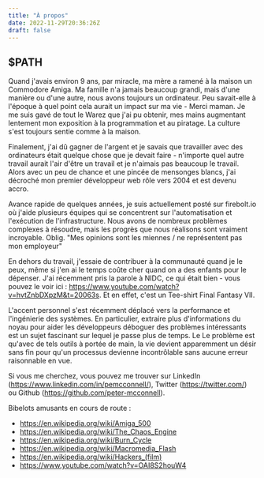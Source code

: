 ```yaml
---
title: "À propos"
date: 2022-11-29T20:36:26Z
draft: false
---
```


$PATH
-----

Quand j'avais environ 9 ans, par miracle, ma mère a ramené à la maison un
Commodore Amiga. Ma famille n'a jamais beaucoup grandi, mais d'une manière ou
d'une autre, nous avons toujours un ordinateur. Peu savait-elle à l'époque à
quel point cela aurait un impact sur ma vie - Merci maman. Je me suis gavé de
tout le Warez que j'ai pu obtenir, mes mains augmentant lentement mon
exposition à la programmation et au piratage. La culture s'est toujours sentie
comme à la maison.

Finalement, j'ai dû gagner de l'argent et je savais que travailler avec des
ordinateurs était quelque chose que je devait faire - n'importe quel autre
travail aurait l'air d'être un travail et je n'aimais pas beaucoup le travail.
Alors avec un peu de chance et une pincée de mensonges blancs, j'ai décroché
mon premier développeur web rôle vers 2004 et est devenu accro.

Avance rapide de quelques années, je suis actuellement posté sur firebolt.io où
j'aide plusieurs équipes qui se concentrent sur l'automatisation et l'exécution
de l'infrastructure. Nous avons de nombreux problèmes complexes à résoudre,
mais les progrès que nous réalisons sont vraiment incroyable. Oblig. "Mes
opinions sont les miennes / ne représentent pas mon employeur"

En dehors du travail, j'essaie de contribuer à la communauté quand je le peux,
même si j'en ai le temps coûte cher quand on a des enfants pour le dépenser.
J'ai récemment pris la parole à NIDC, ce qui était bien - vous pouvez le voir
ici :
https://www.youtube.com/watch?v=hvtZnbDXpzM&t=20063s. Et en effet, c'est un
Tee-shirt Final Fantasy VII.

L'accent personnel s'est récemment déplacé vers la performance et l'ingénierie
des systèmes. En particulier, extraire plus d'informations du noyau pour aider
les développeurs déboguer des problèmes intéressants est un sujet fascinant sur
lequel je passe plus de temps. Le Le problème est qu'avec de tels outils à
portée de main, la vie devient apparemment un désir sans fin pour qu'un
processus devienne incontrôlable sans aucune erreur raisonnable en vue.

Si vous me cherchez, vous pouvez me trouver sur LinkedIn
(https://www.linkedin.com/in/pemcconnell/), Twitter (https://twitter.com/) ou
Github (https://github.com/peter-mcconnell).


Bibelots amusants en cours de route :

- https://en.wikipedia.org/wiki/Amiga_500
- https://en.wikipedia.org/wiki/The_Chaos_Engine
- https://en.wikipedia.org/wiki/Burn_Cycle
- https://en.wikipedia.org/wiki/Macromedia_Flash
- https://en.wikipedia.org/wiki/Hackers_(film)
- https://www.youtube.com/watch?v=OAI8S2houW4
